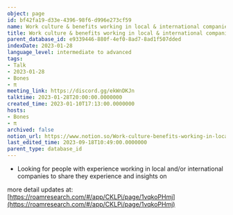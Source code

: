 ```yaml
---
object: page
id: bf42fa19-d33e-4396-98f6-d996e273cf59
name: Work culture & benefits working in local & international companies
title: Work culture & benefits working in local & international companies
parent_database_id: e9339446-880f-4ef0-8ad7-8ad1f507dded
indexDate: 2023-01-28
language_level: intermediate to advanced
tags:
- Talk
- 2023-01-28
- Bones
- π
meeting_link: https://discord.gg/ekWnDKJn
talktime: 2023-01-28T20:00:00.0000000
created_time: 2023-01-10T17:13:00.0000000
hosts:
- Bones
- π
archived: false
notion_url: https://www.notion.so/Work-culture-benefits-working-in-local-international-companies-bf42fa19d33e439698f6d996e273cf59
last_edited_time: 2023-09-18T10:49:00.0000000
parent_type: database_id
---
```


   - Looking for people with experience working in local and/or international companies to share they experience and insights on

more detail updates at:
[https://roamresearch.com/#/app/CKLPi/page/1vqkoPHmj](https://roamresearch.com/#/app/CKLPi/page/1vqkoPHmj)

























